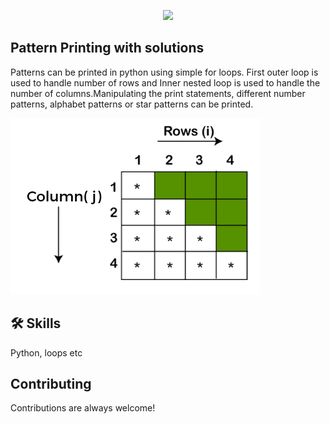 <p align="center">
  <img src="https://forthebadge.com/images/badges/made-with-python.svg">
</p>

## Pattern Printing with solutions 
Patterns can be printed in python using simple for loops. First outer loop is used to handle number of rows and Inner nested loop is used to handle the number of columns.Manipulating the print statements, different number patterns, alphabet patterns or star patterns can be printed.

![Logo](how-to-print-patterns.png)

## 🛠 Skills
Python, loops etc

## Contributing
Contributions are always welcome!
